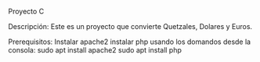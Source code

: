 Proyecto C

Descripción:
Este es un proyecto que convierte Quetzales, Dolares y Euros.

Prerequisitos:
Instalar apache2
instalar php
usando los domandos desde la consola:
sudo apt install apache2
sudo apt install php
